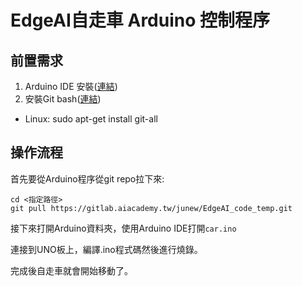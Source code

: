 # EdgeAI自走車 Arduino 控制程序

## 前置需求
1. Arduino IDE 安裝([連結](https://www.arduino.cc/en/main/software))
2. 安裝Git bash([連結](https://gitforwindows.org/))
  - Linux: sudo apt-get install git-all

## 操作流程
首先要從Arduino程序從git repo拉下來:
```
cd <指定路徑>
git pull https://gitlab.aiacademy.tw/junew/EdgeAI_code_temp.git
```

接下來打開Arduino資料夾，使用Arduino IDE打開`car.ino`

連接到UNO板上，編譯.ino程式碼然後進行燒錄。

完成後自走車就會開始移動了。